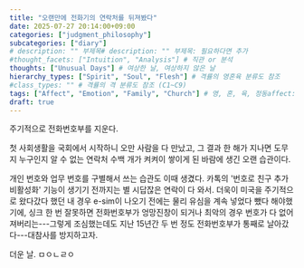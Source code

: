 ```yaml
---
title: "오랜만에 전화기의 연락처를 뒤져봤다"
date: 2025-07-27 20:14:00+09:00
categories: ["judgment_philosophy"]
subcategories: ["diary"]
# description: "" 부제목# description: "" 부제목: 필요하다면 추가
#thought_facets: ["Intuition", "Analysis"] # 직관 or 분석
thoughts: ["Unusual Days"] # 여상한 날, 여상하지 않은 날
hierarchy_types: ["Spirit", "Soul", "Flesh"] # 격률의 영혼육 분류도 참조
#class_types: "" # 격률의 격 분류도 참조 (C1~C9)
tags: ["Affect", "Emotion", "Family", "Church"] # 영, 혼, 육, 정동affect: 무의식적·생리적 반응 (감정의 원초적인 형태 또는 기반), 정서emotion: 주관적·의식적 경험 (개인의 경험, 성격, 문화적 배경 등에 따라 다르게 표출 가능), 음식료, 동영상 시청, 여행, 운동, 가족과 보내는 시간, 교회에서 보내는 시간
draft: true
---
```

주기적으로 전화번호부를 지운다.

첫 사회생활을 국회에서 시작하니 오만 사람을 다 만났고, 그 결과 한 해가 지나면 도무지 누구인지 알 수 없는 연락처 수백 개가 켜켜이 쌓이게 된 바람에 생긴 오랜 습관이다.

개인 번호와 업무 번호를 구별해서 쓰는 습관도 이때 생겼다. 카톡의 '번호로 친구 추가 비활성화' 기능이 생기기 전까지는 별 시답잖은 연락이 다 와서. 더욱이 미국을 주기적으로 왔다갔다 했던 내 경우 e-sim이 나오기 전에는 물리 유심을 계속 넣었다 뺐다 해야했기에, 싱크 한 번 잘못하면 전화번호부가 엉망진창이 되거나 최악의 경우 번호가 다 없어져버리는---그렇게 조심했는데도 지난 15년간 두 번 정도 전화번호부가 통째로 날아갔다---대참사를 방지하고자.


더운 날.
ㅁㅇㄴㄹㅇ